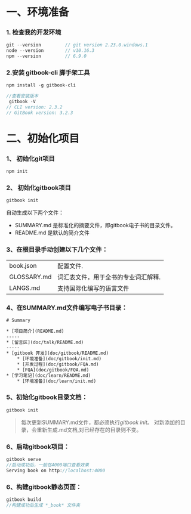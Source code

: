 # 一、环境准备

### 1. 检查我的开发环境

```js
git --version         // git version 2.23.0.windows.1
node --version        // v10.16.3
npm --version         // 6.9.0
```
### 2.安装 gitbook-cli 脚手架工具

```js
npm install -g gitbook-cli

//查看安装版本
 gitbook -V  
// CLI version: 2.3.2
// GitBook version: 3.2.3
```

# 二、初始化项目

### 1、 初始化git项目

```js
npm init
```
### 2、 初始化gitbook项目

```js
gitbook init
```
  自动生成以下两个文件：
+ SUMMARY.md  是标准化的摘要文件，即gitbook电子书的目录文件。
+ README.md  是默认的简介文件

### 3、在根目录手动创建以下几个文件：
|||
|-|:-|
|book.json| 配置文件.|
|GLOSSARY.md| 词汇表文件，用于全书的专业词汇解释.|
|LANGS.md| 支持国际化编写的语言文件|

### 4、在SUMMARY.md文件编写电子书目录：
```html
# Summary

* [项目简介](README.md)
-----
* [留言区](doc/talk/README.md)
-----
* [gitbook 开发](doc/gitbook/README.md)
    * [环境准备](doc/gitbook/init.md)
    * [开发过程](doc/gitbook/FQA.md)
    * [FQA](doc/gitbook/FQA.md)
* [学习笔记](doc/learn/README.md)
    * [环境准备](doc/learn/init.md)
```

### 5、初始化gitbook目录文档：
```js
gitbook init
```
> 每次更新SUMMARY.md文件，都必须执行*gitbook init*。
> 对新添加的目录，会重新生成.md文档,对已经存在的目录则不变。


### 6、启动gitbook项目：
```js
gitbook serve
//启动成功后，一般在4000端口查看效果
Serving book on http://localhost:4000
```

### 6、构建gitbook静态页面：
```js
gitbook build
//构建成功后生成 *_book* 文件夹
```